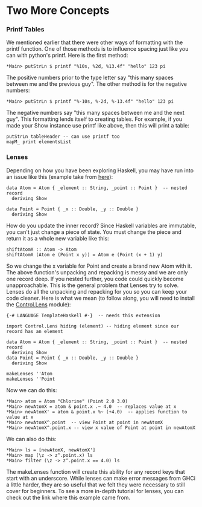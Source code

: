 # Two More Concepts

### Printf Tables

We mentioned earlier that there were other ways of formatting with the printf function. One of those methods is to influence spacing just like you can with python's printf. Here is the first method:

```
*Main> putStrLn $ printf "%10s, %2d, %13.4f" "hello" 123 pi
```

The positive numbers prior to the type letter say "this many spaces between me and the previous guy". The other method is for the negative numbers:

```
*Main> putStrLn $ printf "%-10s, %-2d, %-13.4f" "hello" 123 pi
```

The negative numbers say "this many spaces between me and the next guy". This formatting lends itself to creating tables. For example, if you made your Show instance use printf like above, then this will print a table:

```
putStrLn tableHeader -- can use printf too
mapM_ print elementsList
```

### Lenses

Depending on how you have been exploring Haskell, you may have run into an issue like this (example take from [here](https://hackage.haskell.org/package/lens-tutorial-1.0.4/docs/Control-Lens-Tutorial.html)):

```
data Atom = Atom { _element :: String, _point :: Point }  -- nested record
  deriving Show
  
data Point = Point { _x :: Double, _y :: Double }
  deriving Show
```

How do you update the inner record? Since Haskell variables are immutable, you can't just change a piece of state. You must change the piece and return it as a whole new variable like this:

```
shiftAtomX :: Atom -> Atom
shiftAtomX (Atom e (Point x y)) = Atom e (Point (x + 1) y)
```

So we change the x variable for Point and create a brand new Atom with it. The above function's unpacking and repacking is messy and we are only one record deep. If you nested further, you code could quickly become unapproachable. This is the general problem that Lenses try to solve. Lenses do all the unpacking and repacking for you so you can keep your code cleaner. Here is what we mean (to follow along, you will need to install the [Control.Lens](https://hackage.haskell.org/package/lens-5.1/docs/Control-Lens.html) module):

```
{-# LANGUAGE TemplateHaskell #-}  -- needs this extension

import Control.Lens hiding (element) -- hiding element since our record has an element

data Atom = Atom { _element :: String, _point :: Point }  -- nested record
  deriving Show
data Point = Point { _x :: Double, _y :: Double }
  deriving Show

makeLenses ''Atom
makeLenses ''Point
```

Now we can do this:

```
*Main> atom = Atom "Chlorine" (Point 2.0 3.0)
*Main> newAtomX = atom & point.x .~ 4.0  -- replaces value at x
*Main> newAtomX' = atom & point.x %~ (+4.0)  -- applies function to value at x
*Main> newAtomX^.point  -- view Point at point in newAtomX
*Main> newAtomX^.point.x -- view x value of Point at point in newAtomX
```

We can also do this:

```
*Main> ls = [newAtomX, newAtomX']
*Main> map (\z -> z^.point.x) ls
*Main> filter (\z -> z^.point.x == 4.0) ls
```

The makeLenses function will create this ability for any record keys that start with an underscore. While lenses can make error messages from GHCi a little harder, they are so useful that we felt they were necessary to still cover for beginners. To see a more in-depth tutorial for lenses, you can check out the link where this example came from.
